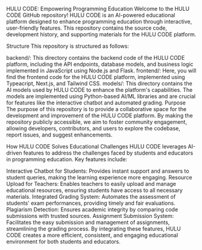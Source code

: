 HULU CODE: Empowering Programming Education
Welcome to the HULU CODE GitHub repository! HULU CODE is an AI-powered educational platform designed to enhance programming education through interactive, user-friendly features. This repository contains the source code, development history, and supporting materials for the HULU CODE platform.

Structure
This repository is structured as follows:

backend/: This directory contains the backend code of the HULU CODE platform, including the API endpoints, database models, and business logic implemented in JavaScript using Node.js and Flask.
frontend/: Here, you will find the frontend code for the HULU CODE platform, implemented using Typeacript, Next.js, and Tailwind CSS. 
models/: This directory contains the AI models used by HULU CODE to enhance the platform's capabilities. The models are implemented using Python-based AI/ML libraries and are crucial for features like the interactive chatbot and automated grading.
Purpose
The purpose of this repository is to provide a collaborative space for the development and improvement of the HULU CODE platform. By making the repository publicly accessible, we aim to foster community engagement, allowing developers, contributors, and users to explore the codebase, report issues, and suggest enhancements.

How HULU CODE Solves Educational Challenges
HULU CODE leverages AI-driven features to address the challenges faced by students and educators in programming education. Key features include:

Interactive Chatbot for Students: Provides instant support and answers to student queries, making the learning experience more engaging.
Resource Upload for Teachers: Enables teachers to easily upload and manage educational resources, ensuring students have access to all necessary materials.
Integrated Grading System: Automates the assessment of students' exam performances, providing timely and fair evaluations.
Plagiarism Detection: Ensures academic integrity by comparing code submissions with trusted sources.
Assignment Submission System: Facilitates the easy submission and management of assignments, streamlining the grading process.
By integrating these features, HULU CODE creates a more efficient, consistent, and engaging educational environment for both students and educators.
